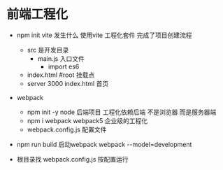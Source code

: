 # 前端工程化

- npm init vite  发生什么
    使用vite 工程化套件 完成了项目创建流程
    - src 是开发目录
        - main.js 入口文件
            - import  es6
    - index.html  #root  挂载点
    - server  3000  index.html  首页

- webpack
    - npm init -y
        node 后端项目  工程化依赖后端  不是浏览器  而是服务器端
    - npm i webpack   webpack5
        企业级的工程化
    - webpack.config.js
        配置文件

- npm run build
    启动webpack  webpack --model=development
- 根目录找 webpack.config.js 按配置运行
